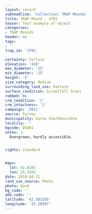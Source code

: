 ```yaml
---
layout: record
subheadline: 'Collection: TRAP Mounds'
title: TRAP Mound - 3701
teaser: Test example of object
categories:
- TRAP Mounds
header: no
tags:
- ''
trap_id: '3701'

certainty: Certain
elevation: '428'
max_diameter: '15'
min_diameter: '15'
height: '5'
size_category: Medium
surrounding_land_use: Pasture
surface_condition: Scrub|Tall Grass
robbed: No
crm_condition: '1'
crm_intactness: '1'
campaign: '2011'
source: Survey
municipality: Gorno Cherkhovishte
locality: ''
bgcode: DS001
notes: |-
  Overgrown; hardly accessible.


rights: standard


maps:
  lat: 42.6285
  lon: 25.2442
date: 2018-04-11
land_use_source: Photo
photo: Good
bg_code: ''
akb_code: ''
latitude: '42.583265'
longitude: '25.26997'
---
```

